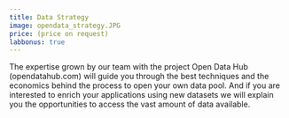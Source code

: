 ```yaml
---
title: Data Strategy
image: opendata_strategy.JPG
price: (price on request)  
labbonus: true
---
```

The expertise grown by our team with the project Open Data Hub (opendatahub.com) will guide you through the best techniques and the economics behind the process to open your own data pool. And if you are interested to enrich your applications using new datasets we will explain you the opportunities to access the vast amount of data available.
<!--more--> 